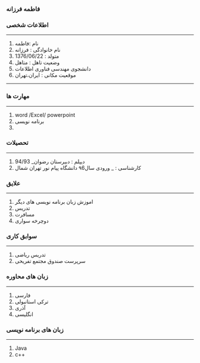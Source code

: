 





### فاطمه فرزانه

<OL>
 
 
 </ol>


### اطلاعات شخصی

---
<ol>
 <li> نام :فاطمه</li>
 <li> نام خانوادگی : فرزانه</li>
 <li>   متولد  : 1376/06/22  </li>
 <li> وضعیت تاهل : متاهل</li>
 <li> دانشجوی مهندسی فناوری اطلاعات</li>
 <li> موقعیت مکانی : ایران،تهران</li>
</ol>

---




### مهارت ها

---
<ol>
 <li> word /Excel/ powerpoint </li>
 <li>  برنامه نویسی<li>
</ol>





### تحصیلات

---
<ol>
<li> دیپلم : دبیرستان رضوان_ 94/93</li>
<li> کارشناسی :  _ ورودی سال۹6 دانشگاه پیام نور تهران شمال</li>
</ol>

### علایق





---
<ol>
 <li> اموزش زبان برنامه نویسی های دیگر </li> 
 <li>   تدریس   </li> 
 <li> مسافرت</li>
 <li> دوچرخه سواری  </li>
</ol>






### سوابق کاری

---
<ol>
 <li> تدریس ریاضی </li>
 <li> سرپرست صندوق مجتمع تفریحی </li>
</ol>







### زبان های محاوره

---
<ol>
 <li> فارسی</li>
 <li> ترکی استانبولی</li>
 <li> آذری</li>
 <li> انگلیسی</li>
</ol>






### زبان های برنامه نویسی

---
<ol>
 
 <li> Java </li>
 <li>c++</li>
</ol>

 


